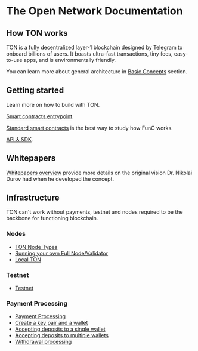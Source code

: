 
# The Open Network Documentation

## How TON works

TON is a fully decentralized layer-1 blockchain designed by Telegram to onboard billions of users. It boasts ultra-fast transactions, tiny fees, easy-to-use apps, and is environmentally friendly.


You can learn more about general architecture in [Basic Concepts](/overviews/TON_blockchain_overview.md) section.

## Getting started

Learn more on how to build with TON.

[Smart contracts entrypoint](/smart-contracts/).

[Standard smart contracts](https://github.com/ton-blockchain/ton/tree/master/crypto/smartcont) is the best way to study how FunC works.

[API & SDK](/apis/).

## Whitepapers

[Whitepapers overview](/docs) provide more details on the original vision Dr. Nikolai Durov had when he developed the concept.

## Infrastructure

TON can't work without payments, testnet and nodes required to be the backbone for functioning blockchain.

### Nodes
* [TON Node Types](/nodes/node-types.md)
* [Running your own Full Node/Validator](/nodes/run-node.md)
* [Local TON](/nodes/local-ton.md)

### Testnet

* [Testnet](/testnet/)

### Payment Processing
* [Payment Processing](/howto/payment-processing.md)
* [Create a key pair and a wallet](/payment-processing/common.md)
* [Accepting deposits to a single wallet](/payment-processing/deposits-single-wallet.md)
* [Accepting deposits to multiple wallets](/payment-processing/deposits-multi-wallet.md)
* [Withdrawal processing](/payment-processing/withdrawals.md)
